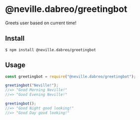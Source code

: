 # @neville.dabreo/greetingbot

Greets user based on current time!

## Install

```
$ npm install @neville.dabreo/greetingbot
```

## Usage

```js
const greetingbot = require("@neville.dabreo/greetingbot");

greetingbot("Neville!");
//=> "Good Morning Neville!"
//=> "Good Evening Neville!"

greetingbot();
//=> "Good Night good looking!"
//=> "Good Day good looking!"

```
